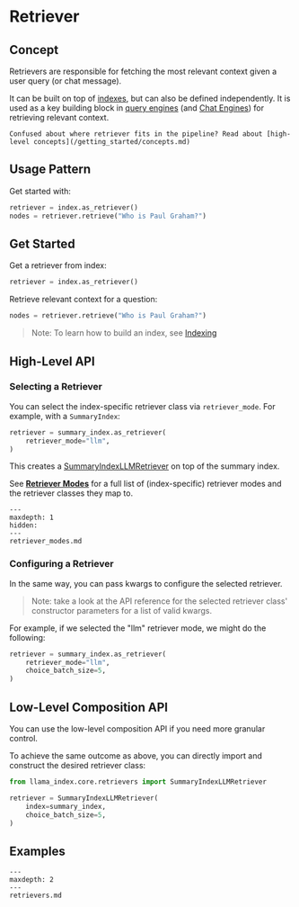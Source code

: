 # Retriever

## Concept

Retrievers are responsible for fetching the most relevant context given a user query (or chat message).

It can be built on top of [indexes](../../indexing/indexing.md), but can also be defined independently.
It is used as a key building block in [query engines](../../deploying/query_engine/root.md) (and [Chat Engines](../../deploying/chat_engines/root.md)) for retrieving relevant context.

```{tip}
Confused about where retriever fits in the pipeline? Read about [high-level concepts](/getting_started/concepts.md)
```

## Usage Pattern

Get started with:

```python
retriever = index.as_retriever()
nodes = retriever.retrieve("Who is Paul Graham?")
```

## Get Started

Get a retriever from index:

```python
retriever = index.as_retriever()
```

Retrieve relevant context for a question:

```python
nodes = retriever.retrieve("Who is Paul Graham?")
```

> Note: To learn how to build an index, see [Indexing](../../indexing/indexing.md)

## High-Level API

### Selecting a Retriever

You can select the index-specific retriever class via `retriever_mode`.
For example, with a `SummaryIndex`:

```python
retriever = summary_index.as_retriever(
    retriever_mode="llm",
)
```

This creates a [SummaryIndexLLMRetriever](../../../api_reference/retrievers/summary.md) on top of the summary index.

See [**Retriever Modes**](retriever_modes.md) for a full list of (index-specific) retriever modes
and the retriever classes they map to.

```{toctree}
---
maxdepth: 1
hidden:
---
retriever_modes.md
```

### Configuring a Retriever

In the same way, you can pass kwargs to configure the selected retriever.

> Note: take a look at the API reference for the selected retriever class' constructor parameters for a list of valid kwargs.

For example, if we selected the "llm" retriever mode, we might do the following:

```python
retriever = summary_index.as_retriever(
    retriever_mode="llm",
    choice_batch_size=5,
)
```

## Low-Level Composition API

You can use the low-level composition API if you need more granular control.

To achieve the same outcome as above, you can directly import and construct the desired retriever class:

```python
from llama_index.core.retrievers import SummaryIndexLLMRetriever

retriever = SummaryIndexLLMRetriever(
    index=summary_index,
    choice_batch_size=5,
)
```

## Examples

```{toctree}
---
maxdepth: 2
---
retrievers.md
```
